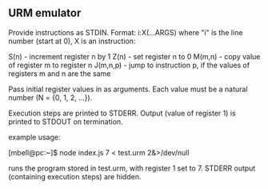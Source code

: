 ## URM emulator

Provide instructions as STDIN. Format:
i:X(...ARGS)
where "i" is the line number (start at 0), X is an instruction:

S(n) - increment register n by 1
Z(n) - set register n to 0
M(m,n) - copy value of register m to register n
J(m,n,p) - jump to instruction p, if the values of registers m and n are the same

Pass initial register values in as arguments. Each value must be a natural
number (N = {0, 1, 2, ...}).

Execution steps are printed to STDERR. Output (value of register 1) is
printed to STDOUT on termination.

example usage:

[mbell@pc:~]$ node index.js 7 < test.urm 2&>/dev/null

runs the program stored in test.urm, with register 1 set to 7. STDERR output
(containing execution steps) are hidden.

